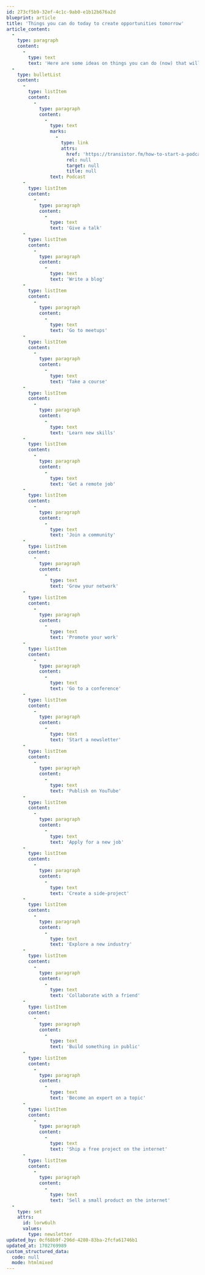 ```yaml
---
id: 273cf5b9-32ef-4c1c-9ab0-e1b12b676a2d
blueprint: article
title: 'Things you can do today to create opportunities tomorrow'
article_content:
  -
    type: paragraph
    content:
      -
        type: text
        text: 'Here are some ideas on things you can do (now) that will create opportunities for yourself in the future:'
  -
    type: bulletList
    content:
      -
        type: listItem
        content:
          -
            type: paragraph
            content:
              -
                type: text
                marks:
                  -
                    type: link
                    attrs:
                      href: 'https://transistor.fm/how-to-start-a-podcast/'
                      rel: null
                      target: null
                      title: null
                text: Podcast
      -
        type: listItem
        content:
          -
            type: paragraph
            content:
              -
                type: text
                text: 'Give a talk'
      -
        type: listItem
        content:
          -
            type: paragraph
            content:
              -
                type: text
                text: 'Write a blog'
      -
        type: listItem
        content:
          -
            type: paragraph
            content:
              -
                type: text
                text: 'Go to meetups'
      -
        type: listItem
        content:
          -
            type: paragraph
            content:
              -
                type: text
                text: 'Take a course'
      -
        type: listItem
        content:
          -
            type: paragraph
            content:
              -
                type: text
                text: 'Learn new skills'
      -
        type: listItem
        content:
          -
            type: paragraph
            content:
              -
                type: text
                text: 'Get a remote job'
      -
        type: listItem
        content:
          -
            type: paragraph
            content:
              -
                type: text
                text: 'Join a community'
      -
        type: listItem
        content:
          -
            type: paragraph
            content:
              -
                type: text
                text: 'Grow your network'
      -
        type: listItem
        content:
          -
            type: paragraph
            content:
              -
                type: text
                text: 'Promote your work'
      -
        type: listItem
        content:
          -
            type: paragraph
            content:
              -
                type: text
                text: 'Go to a conference'
      -
        type: listItem
        content:
          -
            type: paragraph
            content:
              -
                type: text
                text: 'Start a newsletter'
      -
        type: listItem
        content:
          -
            type: paragraph
            content:
              -
                type: text
                text: 'Publish on YouTube'
      -
        type: listItem
        content:
          -
            type: paragraph
            content:
              -
                type: text
                text: 'Apply for a new job'
      -
        type: listItem
        content:
          -
            type: paragraph
            content:
              -
                type: text
                text: 'Create a side-project'
      -
        type: listItem
        content:
          -
            type: paragraph
            content:
              -
                type: text
                text: 'Explore a new industry'
      -
        type: listItem
        content:
          -
            type: paragraph
            content:
              -
                type: text
                text: 'Collaborate with a friend'
      -
        type: listItem
        content:
          -
            type: paragraph
            content:
              -
                type: text
                text: 'Build something in public'
      -
        type: listItem
        content:
          -
            type: paragraph
            content:
              -
                type: text
                text: 'Become an expert on a topic'
      -
        type: listItem
        content:
          -
            type: paragraph
            content:
              -
                type: text
                text: 'Ship a free project on the internet'
      -
        type: listItem
        content:
          -
            type: paragraph
            content:
              -
                type: text
                text: 'Sell a small product on the internet'
  -
    type: set
    attrs:
      id: lorw6ulh
      values:
        type: newsletter
updated_by: 0cf68b9f-296d-4280-83ba-2fcfa61746b1
updated_at: 1702769989
custom_structured_data:
  code: null
  mode: htmlmixed
---
```

